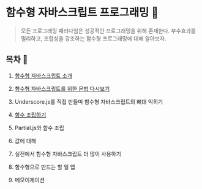 # 함수형 자바스크립트 프로그래밍 :pencil:

> 모든 프로그래밍 패러다임은 성공적인 프로그래밍을 위해 존재한다.
> 부수효과를 멀리하고, 조합성을 강조하는 함수형 프로그래밍에 대해 알아보자. 

## 목차 :book:

1. [함수형 자바스크립트 소개](./1-함수형-자바스크립트-소개)

2. [함수형 자바스크립트를 위한 문법 다시보기](./2-함수형자바스크립트를-위한-문법다시보기)

3. Underscore.js를 직접 만들며 함수형 자바스크립트의 뼈대 익히기

4. [함수 조립하기](./4-함수-조립하기)

5. Partial.js와 함수 조립

6. 값에 대해

7. 실전에서 함수형 자바스크립트 더 많이 사용하기

8. 함수형으로 만드는 할 일 앱

9. 메모이제이션
